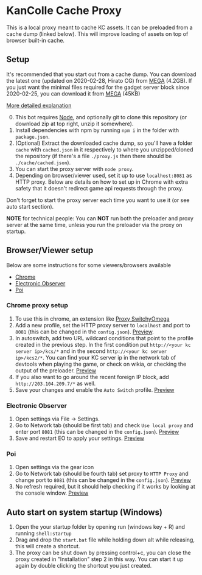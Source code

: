 KanColle Cache Proxy
=======
This is a local proxy meant to cache KC assets. It can be preloaded from a cache dump (linked below). This will improve loading of assets on top of browser built-in cache.

## Setup
It's recommended that you start out from a cache dump. You can download the latest one (updated on 2020-02-28, Hirato CG) from [MEGA](https://mega.nz/#!lPxTzLIC!-PsXIeVqVM1o9iZPCRp4ruQ--KlYWVKxSG7awF5qUbU) (4.2GB). If you just want the minimal files required for the gadget server block since 2020-02-25, you can download it from [MEGA](https://mega.nz/#!xbh3FRSY!BEsHNihk_ZWIuNvL0HWMlXGiXWDb446BCwkaI6nnUFg) (45KB)

[More detailed explanation](https://cdn.discordapp.com/attachments/425302689887289344/666769181609295887/unknown.png)

0. This bot requires [Node](https://nodejs.org/en/), and optionally git to clone this repository (or download zip at top right, unzip it somewhere).
1. Install dependencies with npm by running `npm i` in the folder with `package.json`. 
2. (Optional) Extract the downloaded cache dump, so you'll have a folder `cache` with `cached.json` in it respectively to where you unzipped/cloned the repository (if there's a file `./proxy.js` then there should be `./cache/cached.json`).
3. You can start the proxy server with `node proxy`. 
4. Depending on browser/viewer used, set it up to use `localhost:8081` as HTTP proxy. Below are details on how to set up in Chrome with extra safety that it doesn't redirect game api requests through the proxy.

Don't forget to start the proxy server each time you want to use it (or see auto start section).

**NOTE** for technical people: You can **NOT** run both the preloader and proxy server at the same time, unless you run the preloader via the proxy on startup.

## Browser/Viewer setup

Below are some instructions for some viewers/browsers available
- [Chrome](#chrome-proxy-setup)
- [Electronic Observer](#electronic-observer)
- [Poi](#poi)

### Chrome proxy setup
1. To use this in chrome, an extension like [Proxy SwitchyOmega](https://chrome.google.com/webstore/detail/proxy-switchyomega/padekgcemlokbadohgkifijomclgjgif)
2. Add a new profile, set the HTTP proxy server to `localhost` and port to `8081` (this can be changed in the `config.json`). [Preview](https://i.imgur.com/w6wHZeM.png).
3. In autoswitch, add two URL wildcard conditions that point to the profile created in the previous step. In the first condition put `http://<your kc server ip>/kcs/*` and in the second `http://<your kc server ip>/kcs2/*`. You can find your KC server ip in the network tab of devtools when playing the game, or check on wikia, or checking the output of the preloader. [Preview](https://i.imgur.com/cwBrda5.png)
4. If you also want to go around the recent foreign IP block, add `http://203.104.209.7/*` as well.
5. Save your changes and enable the `Auto Switch` profile. [Preview](https://i.imgur.com/Z32Ga5J.png)

### Electronic Observer
1. Open settings via File -> Settings.
2. Go to Network tab (should be first tab) and check `Use local proxy` and enter port `8081` (this can be changed in the `config.json`). [Preview](https://i.imgur.com/MplOchT.png)
3. Save and restart EO to apply your settings. [Preview](https://i.imgur.com/Fa7uyVJ.png)

### Poi
1. Open settings via the gear icon
2. Go to Network tab (should be fourth tab) set proxy to `HTTP Proxy` and change port to `8081` (this can be changed in the `config.json`). [Preview](https://i.imgur.com/jwOI0F4.png)
3. No refresh required, but it should help checking if it works by looking at the console window. [Preview](https://i.imgur.com/8HLMkB6.png)

## Auto start on system startup (Windows)
1. Open the your startup folder by opening run (windows key + R) and running `shell:startup`
2. Drag and drop the `start.bat` file while holding down alt while releasing, this will create a shortcut.
3. The proxy can be shut down by pressing control+c, you can close the proxy created in "Installation" step 2 in this way. You can start it up again by double clicking the shortcut you just created.
